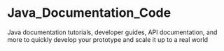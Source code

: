 # Java_Documentation_Code
Java documentation  tutorials, developer guides, API documentation, and more to quickly develop your prototype and scale it up to a real world
